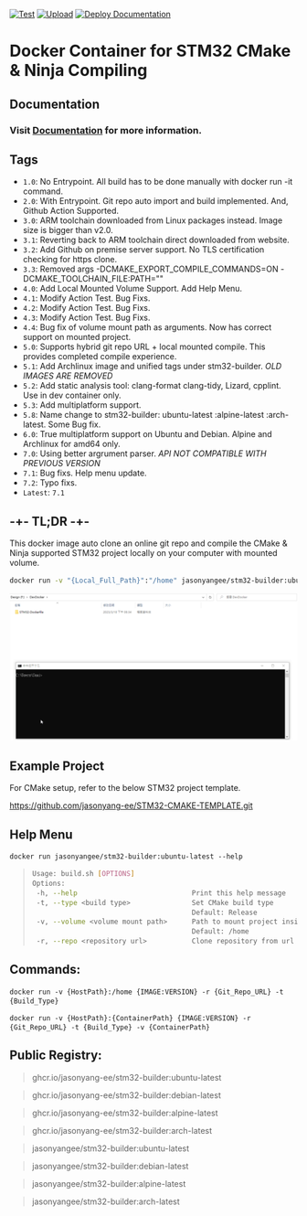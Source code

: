 [![Test](https://github.com/jasonyang-ee/STM32-Dockerfile/actions/workflows/test.yml/badge.svg)](https://github.com/jasonyang-ee/STM32-Dockerfile/actions/workflows/test.yml)
[![Upload](https://github.com/jasonyang-ee/STM32-Dockerfile/actions/workflows/upload.yml/badge.svg)](https://github.com/jasonyang-ee/STM32-Dockerfile/actions/workflows/upload.yml)
[![Deploy Documentation](https://github.com/jasonyang-ee/STM32-Dockerfile/actions/workflows/mdbook.yml/badge.svg)](https://github.com/jasonyang-ee/STM32-Dockerfile/actions/workflows/mdbook.yml)

# Docker Container for STM32 CMake & Ninja Compiling

## Documentation

### Visit [Documentation](http://doc.jasony.org/STM32-Dockerfile) for more information.



## Tags

- `1.0`: No Entrypoint. All build has to be done manually with docker run -it command.
- `2.0`: With Entrypoint. Git repo auto import and build implemented. And, Github Action Supported.
- `3.0`: ARM toolchain downloaded from Linux packages instead. Image size is bigger than v2.0.
- `3.1`: Reverting back to ARM toolchain direct downloaded from website.
- `3.2`: Add Github on premise server support. No TLS certification checking for https clone. 
- `3.3`: Removed args -DCMAKE_EXPORT_COMPILE_COMMANDS=ON -DCMAKE_TOOLCHAIN_FILE:PATH=""
- `4.0`: Add Local Mounted Volume Support. Add Help Menu.
- `4.1`: Modify Action Test. Bug Fixs.
- `4.2`: Modify Action Test. Bug Fixs.
- `4.3`: Modify Action Test. Bug Fixs.
- `4.4`: Bug fix of volume mount path as arguments. Now has correct support on mounted project.
- `5.0`: Supports hybrid git repo URL + local mounted compile. This provides completed compile experience.
- `5.1`: Add Archlinux image and unified tags under stm32-builder. *OLD IMAGES ARE REMOVED*
- `5.2`: Add static analysis tool: clang-format clang-tidy, Lizard, cpplint. Use in dev container only.
- `5.3`: Add multiplatform support.
- `5.8`: Name change to stm32-builder: ubuntu-latest :alpine-latest :arch-latest. Some Bug fix.
- `6.0`: True multiplatform support on Ubuntu and Debian. Alpine and Archlinux for amd64 only.
- `7.0`: Using better argrument parser. *API NOT COMPATIBLE WITH PREVIOUS VERSION*
- `7.1`: Bug fixs. Help menu update.
- `7.2`: Typo fixs.
- `Latest`: `7.1`




## -+- TL;DR -+-

This docker image auto clone an online git repo and compile the CMake & Ninja supported STM32 project locally on your computer with mounted volume.
```bash
docker run -v "{Local_Full_Path}":"/home" jasonyangee/stm32-builder:ubuntu-latest -r {Git_Repo_URL}
```

![Run](docs_src/page/img/run_time.gif)


## Example Project

For CMake setup, refer to the below STM32 project template.

https://github.com/jasonyang-ee/STM32-CMAKE-TEMPLATE.git


## Help Menu

```
docker run jasonyangee/stm32-builder:ubuntu-latest --help                              
```
>```bash
>Usage: build.sh [OPTIONS]
>Options:
>  -h, --help                            Print this help message
>  -t, --type <build type>               Set CMake build type
>                                        Default: Release
>  -v, --volume <volume mount path>      Path to mount project inside of container and cmake will build in this path
>                                        Default: /home
>  -r, --repo <repository url>           Clone repository from url into volume path and build
>```


## Commands:

```
docker run -v {HostPath}:/home {IMAGE:VERSION} -r {Git_Repo_URL} -t {Build_Type}
```
```
docker run -v {HostPath}:{ContainerPath} {IMAGE:VERSION} -r {Git_Repo_URL} -t {Build_Type} -v {ContainerPath}
```


## Public Registry:

> ghcr.io/jasonyang-ee/stm32-builder:ubuntu-latest

> ghcr.io/jasonyang-ee/stm32-builder:debian-latest

> ghcr.io/jasonyang-ee/stm32-builder:alpine-latest

> ghcr.io/jasonyang-ee/stm32-builder:arch-latest

> jasonyangee/stm32-builder:ubuntu-latest

> jasonyangee/stm32-builder:debian-latest

> jasonyangee/stm32-builder:alpine-latest

> jasonyangee/stm32-builder:arch-latest
